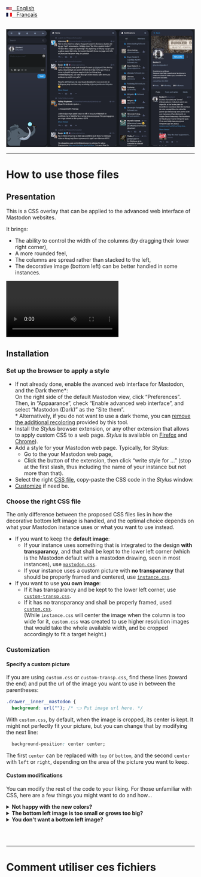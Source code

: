 <!-- TODO language shortcuts -->


<a href="#how-to-use-those-files">
<svg xmlns="http://www.w3.org/2000/svg" viewBox="0 0 7410 3900" width="1.1em"><path fill="#b22234" d="M0 0h7410v3900H0z"/><path d="M0 450h7410m0 600H0m0 600h7410m0 600H0m0 600h7410m0 600H0" stroke="#fff" stroke-width="300"/><path fill="#3c3b6e" d="M0 0h2964v2100H0z"/><g fill="#fff"><g id="d"><g id="c"><g id="e"><g id="b"><path id="a" d="M247 90l70.534 217.082-184.66-134.164h228.253L176.466 307.082z"/><use xlink:href="#a" y="420"/><use xlink:href="#a" y="840"/><use xlink:href="#a" y="1260"/></g><use xlink:href="#a" y="1680"/></g><use xlink:href="#b" x="247" y="210"/></g><use xlink:href="#c" x="494"/></g><use xlink:href="#d" x="988"/><use xlink:href="#c" x="1976"/><use xlink:href="#e" x="2470"/></g></svg>
&nbsp;&nbsp;English</a><br>

<a href=#comment-utiliser-ces-fichiers>
<svg xmlns="http://www.w3.org/2000/svg" viewBox="0 0 3 2" width="1.1em"><path fill="#EC1920" d="M0 0h3v2H0z"/><path fill="#fff" d="M0 0h2v2H0z"/><path fill="#051440" d="M0 0h1v2H0z"/></svg>
&nbsp;&nbsp;Français
</a><br><br>

![Demonstration](doc/mastodon.png)

---

# How to use those files

## Presentation

This is a CSS overlay that can be applied to the advanced web interface of Mastodon websites.

It brings:
- The ability to control the width of the columns (by dragging their lower right corner),
- A more rounded feel,
- The columns are spread rather than stacked to the left,
- The decorative image (bottom left) can be better handled in some instances.

![Demonstration](doc/mastodon540.mp4)

## Installation

### Set up the browser to apply a style 

- If not already done, enable the avanced web interface for Mastodon, and the Dark theme\*:
  <br>On the right side of the default Mastodon view, click “Preferences”. Then, in “Appaarance”, check “Enable advanced web interface”, and select “Mastodon (Dark)” as the “Site them”.
  <br>\* Alternatively, if you do not want to use a dark theme, you can [remove the additional recoloring](#no-color) provided by this tool.
- Install the *Stylus* browser extension, or any other extension that allows to apply custom CSS to a web page. *Stylus* is available on [Firefox](https://addons.mozilla.org/en-US/firefox/addon/styl-us/) and [Chrome](https://chrome.google.com/webstore/detail/stylus/clngdbkpkpeebahjckkjfobafhncgmne)).
- Add a style for your Mastodon web page. Typically, for *Stylus*:
  - Go to the your Mastodon web page,
  - Click the button of the extension, then click “write style for …” (stop at the first slash, thus including the name of your instance but not more than that).
- Select the right [CSS file](#choose-the-right-css-file), copy-paste the CSS code in the *Stylus* window.
- [Customize](#customization) if need be.

### Choose the right CSS file

The only difference between the proposed CSS files lies in how the decorative bottom left image is handled, and the optimal choice depends on what your Mastodon instance uses or what you want to use instead.

<!-- TODO choice diagram -->

- If you want to keep the **default image**:
  - If your instance uses something that is integrated to the design **with transparancy**, and that shall be kept to the lower left corner (which is the Mastodon default with a mastodon drawing, seen in most instances), use [`mastodon.css`](mastodon.css).
  - If your instance uses a custom picture with **no transparancy** that should be properly framed and centered, use [`instance.css`](instance.css).
- If you want to use **you own image**:
  - If it has transparancy and be kept to the lower left corner, use [`custom-transp.css`](custom-transp.css).
  - If it has no transparancy and shall be properly framed, used [`custom.css`](custom.css).<br>
    (While `instance.css` will center the image when the column is too wide for it, `custom.css` was created to use higher resolution images that would take the whole available width, and be cropped accordingly to fit a target height.)

### Customization

#### Specify a custom picture

If you are using `custom.css` or `custom-transp.css`, find these lines (toward the end) and put the url of the image you want to use in between the parentheses:
```css
.drawer__inner__mastodon {
  background: url(""); /* 👈 Put image url here. */
```

With `custom.css`, by default, when the image is cropped, its center is kept. It might not perfectly fit your picture, but you can change that by modifying the next line:
```css
  background-position: center center;
```
The first `center` can be replaced with `top` or `bottom`, and the second `center` with `left` or `right`, depending on the area of the picture you want to keep.

#### Custom modifications

You can modify the rest of the code to your liking. For those unfamiliar with CSS, here are a few things you might want to do and how…

<details id="no-color"><summary><strong>Not happy with the new colors?</strong></summary><p>

Just remove the whole *Recolor* section (from `/* Recolor */` to `/* Roundness */`).

If just don't like the gadient on the leftmost column, remove this:
```css
.drawer__inner {
  background: linear-gradient(0deg, $left-bottom 0%, $left-top 100%);
}
```
For keeping a slightly darker color with no gradient, you can also replace it with:
```css
.drawer__inner {
  background: #333746;
}
```

</p></details>

<details><summary><strong>The bottom left image is too small or grows too big?</strong></summary><p>

Find these lines and change the maximal height (by default, `200px`) as you see fit:
```css
.drawer__inner__mastodon {
  max-height: 200px; /* 💡 If the bottom-left picture grows to big, change that. */
```

</p></details>

<details><summary><strong>You don't want a bottom left image?</strong></summary><p>

Find this line:
```css
.drawer__inner__mastodon {
```

… and add `visibility: hidden;` right under it, like so:
```css
.drawer__inner__mastodon {
  visibility: hidden;
```

</p></details>

<br><br>

---

# Comment utiliser ces fichiers
